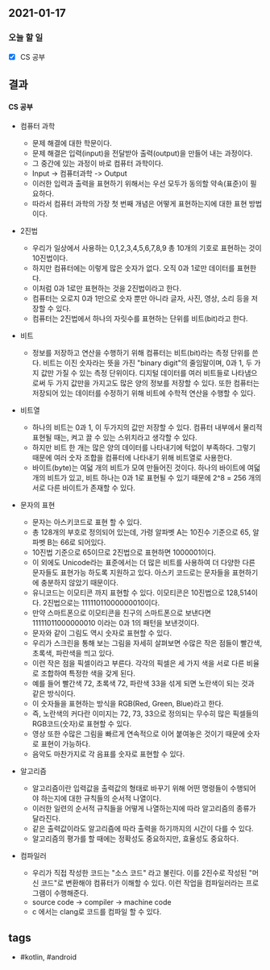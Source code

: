 ## 2021-01-17

### 오늘 할 일

  - [x] CS 공부



## 결과



#### CS 공부

* 컴퓨터 과학
	- 문제 해결에 대한 학문이다.
	- 문제 해결은 입력(input)을 전달받아 출력(output)을 만들어 내는 과정이다.
	- 그 중간에 있는 과정이 바로 컴퓨터 과학이다.
	- Input -> 컴퓨터과학 -> Output
	- 이러한 입력과 출력을 표현하기 위해서는 우선 모두가 동의할 약속(표준)이 필요하다.
	- 따라서 컴퓨터 과학의 가장 첫 번째 개념은 어떻게 표현하는지에 대한 표현 방법이다.

* 2진법
	- 우리가 일상에서 사용하는 0,1,2,3,4,5,6,7,8,9 총 10개의 기호로 표현하는 것이 10진법이다.
	- 하지만 컴퓨터에는 이렇게 많은 숫자가 없다. 오직 0과 1로만 데이터를 표현한다.
	- 이처럼 0과 1로만 표현하는 것을 2진법이라고 한다.
	- 컴퓨터는 오로지 0과 1만으로 숫자 뿐만 아니라 글자, 사진, 영상, 소리 등을 저장할 수 있다.
	- 컴퓨터는 2진법에서 하나의 자릿수를 표현하는 단위를 비트(bit)라고 한다.

* 비트
	- 정보를 저장하고 연산을 수행하기 위해 컴퓨터는 비트(bit)라는 측정 단위를 쓴다. 비트는 이진 숫자라는 뜻을 가진 "binary digit"의 줄임말이며, 0과 1, 두 가지 값만 가질 수 있는 측정 단위이다. 디지털 데이터를 여러 비트들로 나타냄으로써 두 가지 값만을 가지고도 많은 양의 정보를 저장할 수 있다. 또한 컴퓨터는 저장되어 있는 데이터를 수정하기 위해 비트에 수학적 연산을 수행할 수 있다.


* 비트열
	- 하나의 비트는 0과 1, 이 두가지의 값만 저장할 수 있다. 컴퓨터 내부에서 물리적 표현될 때는, 켜고 끌 수 있는 스위치라고 생각할 수 있다. 
	- 하지만 비트 한 개는 많은 양의 데이터를 나타내기에 턱없이 부족하다. 그렇기 때문에 여러 숫자 조합을 컴퓨터에 나타내기 위해 비트열로 사용한다.
	- 바이트(byte)는 여덟 개의 비트가 모여 만들어진 것이다. 하나의 바이트에 여덟 개의 비트가 있고, 비트 하나는 0과 1로 표현될 수 있기 때문에 2^8 = 256 개의 서로 다른 바이트가 존재할 수 있다.

* 문자의 표현
	- 문자는 아스키코드로 표현 할 수 있다. 
	- 총 128개의 부호로 정의되어 있는데, 가령 알파벳 A는 10진수 기준으로 65, 알파벳 B는 66로 되어있다.
	- 10진법 기준으로 65이므로 2진법으로 표현하면 1000001이다. 
	- 이 외에도 Unicode라는 표준에서는 더 많은 비트를 사용하여 더 다양한 다른 문자들도 표현가능 하도록 지원하고 있다. 아스키 코드로는 문자들을 표현하기에 충분하지 않았기 때문이다.
	- 유니코드는 이모티콘 까지 표현할 수 있다. 이모티콘은 10진법으로 128,514이다. 2진법으로는 11111011000000010이다.
	- 만약 스마트폰으로 이모티콘을 친구의 스마트폰으로 보낸다면 11111011000000010 이라는 0과 1의 패턴을 보낸것이다.
	- 문자와 같이 그림도 역시 숫자로 표현할 수 있다. 
	- 우리가 스크린을 통해 보는 그림을 자세히 살펴보면 수많은 작은 점들이 빨간색, 초록색, 파란색을 띄고 있다. 
	- 이런 작은 점을 픽셀이라고 부른다. 각각의 픽셀은 세 가지 색을 서로 다른 비율로 조합하여 특정한 색을 갖게 된다.
	- 예를 들어 빨간색 72, 초록색 72, 파란색 33을 섞게 되면 노란색이 되는 것과 같은 방식이다.
	- 이 숫자들을 표현하는 방식을 RGB(Red, Green, Blue)라고 한다.
	- 즉, 노란색의 커다란 이미지는 72, 73, 33으로 정의되는 무수히 많은 픽셀들의 RGB코드(숫자)로 표현할 수 있다.
	- 영상 또한 수많은 그림을 빠르게 연속적으로 이어 붙여놓은 것이기 때문에 숫자로 표현이 가능하다.
	- 음악도 마찬가지로 각 음표를 숫자로 표현할 수 있다.


* 알고리즘
	- 알고리즘이란 입력값을 출력값의 형태로 바꾸기 위해 어떤 명령들이 수행되어야 하는지에 대한 규칙들의 순서적 나열이다.
	- 이러한 일련의 순서적 규칙들을 어떻게 나열하는지에 따라 알고리즘의 종류가 달라진다.
	- 같은 출력값이라도 알고리즘에 따라 출력을 하기까지의 시간이 다를 수 있다.
	- 알고리즘의 평가를 할 때에는 정확성도 중요하지만, 효율성도 중요하다.

* 컴파일러
	- 우리가 직접 작성한 코드는 "소스 코드" 라고 불린다. 이를 2진수로 작성된 "머신 코드"로 변환해야 컴퓨터가 이해할 수 있다. 이런 작업을 컴파일러라는 프로그램이 수행해준다.
	- source code -> compiler -> machine code
	- c 에서는 clang로 코드를 컴파일 할 수 있다.
































## tags
-  \#kotlin, \#android 

